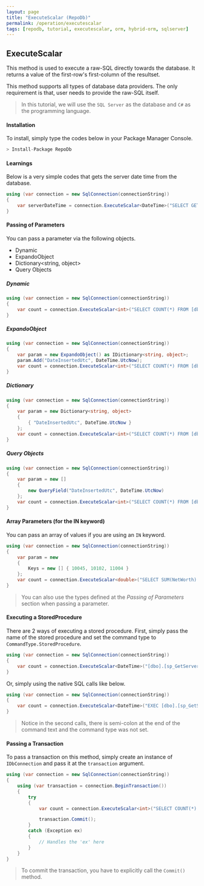```yaml
---
layout: page
title: "ExecuteScalar (RepoDb)"
permalink: /operation/executescalar
tags: [repodb, tutorial, executescalar, orm, hybrid-orm, sqlserver]
---
```


## ExecuteScalar

This method is used to execute a raw-SQL directly towards the database. It returns a value of the first-row's first-column of the resultset.

This method supports all types of database data providers. The only requirement is that, user needs to provide the raw-SQL itself.

> In this tutorial, we will use the `SQL Server` as the database and `C#` as the programming language.

#### Installation

To install, simply type the codes below in your Package Manager Console.

```csharp
> Install-Package RepoDb
```

#### Learnings

Below is a very simple codes that gets the server date time from the database.

```csharp
using (var connection = new SqlConnection(connectionString))
{
	var serverDateTime = connection.ExecuteScalar<DateTime>("SELECT GETUTCDATE();");
}
```

#### Passing of Parameters

You can pass a parameter via the following objects.
- Dynamic
- ExpandoObject
- Dictionary<string, object>
- Query Objects

##### Dynamic

```csharp
using (var connection = new SqlConnection(connectionString))
{
	var count = connection.ExecuteScalar<int>("SELECT COUNT(*) FROM [dbo].[Person] WHERE DateInsertedUtc <= @DateInsertedUtc;", new { DateInsertedUtc = DateTime.UtcNow });
}
```

##### ExpandoObject

```csharp
using (var connection = new SqlConnection(connectionString))
{
	var param = new ExpandoObject() as IDictionary<string, object>;
	param.Add("DateInsertedUtc", DateTime.UtcNow);
	var count = connection.ExecuteScalar<int>("SELECT COUNT(*) FROM [dbo].[Person] WHERE DateInsertedUtc <= @DateInsertedUtc;", param);
}
```

##### Dictionary

```csharp
using (var connection = new SqlConnection(connectionString))
{
	var param = new Dictionary<string, object>
	{
		{ "DateInsertedUtc", DateTime.UtcNow }
	};
	var count = connection.ExecuteScalar<int>("SELECT COUNT(*) FROM [dbo].[Person] WHERE DateInsertedUtc <= @DateInsertedUtc;", param);
}
```

##### Query Objects

```csharp
using (var connection = new SqlConnection(connectionString))
{
	var param = new []
	{
		new QueryField("DateInsertedUtc", DateTime.UtcNow)
	};
	var count = connection.ExecuteScalar<int>("SELECT COUNT(*) FROM [dbo].[Person] WHERE DateInsertedUtc <= @DateInsertedUtc;", param);
}
```

#### Array Parameters (for the IN keyword)

You can pass an array of values if you are using an `IN` keyword.

```csharp
using (var connection = new SqlConnection(connectionString))
{
	var param = new
	{
		Keys = new [] { 10045, 10102, 11004 }
	};
	var count = connection.ExecuteScalar<double>("SELECT SUM(NetWorth) FROM [dbo].[Person] WHERE Id IN (@Keys);", param);
}
```

> You can also use the types defined at the *Passing of Parameters* section when passing a parameter.

#### Executing a StoredProcedure

There are 2 ways of executing a stored procedure. First, simply pass the name of the stored procedure and set the command type to `CommandType.StoredProcedure`.

```csharp
using (var connection = new SqlConnection(connectionString))
{
	var count = connection.ExecuteScalar<DateTime>("[dbo].[sp_GetServerDateTime]", commandType: CommandType.StoredProcedure);
}
```

Or, simply using the native SQL calls like below.

```csharp
using (var connection = new SqlConnection(connectionString))
{
	var count = connection.ExecuteScalar<DateTime>("EXEC [dbo].[sp_GetServerDateTime];");
}
```

> Notice in the second calls, there is semi-colon at the end of the command text and the command type was not set.

#### Passing a Transaction

To pass a transaction on this method, simply create an instance of `IDbConnection` and pass it at the `transaction` argument.

```csharp
using (var connection = new SqlConnection(connectionString))
{
	using (var transaction = connection.BeginTransaction())
	{
		try
		{
			var count = connection.ExecuteScalar<int>("SELECT COUNT(*) FROM [dbo].[Person];", transaction: transaction);

			transaction.Commit();
		}
		catch (Exception ex)
		{
			// Handles the 'ex' here
		}
	}
}
```

> To commit the transaction, you have to explicitly call the `Commit()` method.


